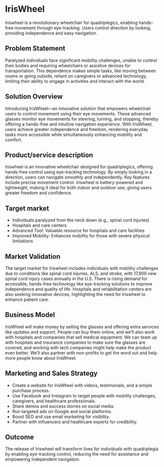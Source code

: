 # IrisWheel
Iriswheel is a revolutionary wheelchair for quadriplegics, enabling hands-free movement through eye-tracking. Users control direction by looking, providing independence and easy navigation.

## Problem Statement
Paralyzed individuals face significant mobility challenges, unable to control their bodies and requiring wheelchairs or assistive devices for transportation. This dependence makes simple tasks, like moving between rooms or going outside, reliant on caregivers or advanced technology, limiting their ability to engage in activities and interact with the world.

## Solution Overview
Introducing IrisWheel—an innovative solution that empowers wheelchair users to control movement using their eye movements. These advanced glasses monitor eye movements for steering, turning, and stopping, thereby offering a hands-free and intuitive navigation experience. With IrisWheel, users achieve greater independence and freedom, rendering everyday tasks more accessible while simultaneously enhancing mobility and comfort.

## Product/service description
Iriswheel is an innovative wheelchair designed for quadriplegics, offering hands-free control using eye-tracking technology. By simply looking in a direction, users can navigate smoothly and independently. Key features include precise movement control. Iriswheel is battery-powered and lightweight, making it ideal for both indoor and outdoor use, giving users greater freedom and confidence.

## Target market
- Individuals paralyzed from the neck down (e.g., spinal cord injuries)
- Hospitals and care centers
- Advanced Tool: Valuable resource for hospitals and care facilities
- Improved Mobility: Enhances mobility for those with severe physical limitations

## Market Validation
The target market for Iriswheel includes individuals with mobility challenges due to conditions like spinal cord injuries, ALS, and stroke, with 17,900 new spinal cord injury cases annually in the U.S. There is rising demand for accessible, hands-free technology like eye-tracking solutions to improve independence and quality of life. Hospitals and rehabilitation centers are also seeking innovative devices, highlighting the need for Iriswheel to enhance patient care.

## Business Model
IrisWheel will make money by selling the glasses and offering extra services like updates and support. People can buy them online, and we’ll also work with hospitals and companies that sell medical equipment. We can team up with hospitals and insurance companies to make sure the glasses are covered, and working with tech companies might help make the product even better. We’ll also partner with non-profits to get the word out and help more people know about IrisWheel.

## Marketing and Sales Strategy
- Create a website for IrisWheel with videos, testimonials, and a simple purchase process.
- Use Facebook and Instagram to target people with mobility challenges, caregivers, and healthcare professionals.
- Share demos and success stories on social media.
- Run targeted ads on Google and social platforms.
- Boost SEO and use email marketing for visibility.
- Partner with influencers and healthcare experts for credibility.





## Outcome
The release of Iriswheel will transform lives for individuals with quadriplegia by enabling eye-tracking control, reducing the need for assistance and empowering independent navigation.
